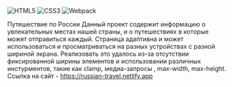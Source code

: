 ![HTML5](https://img.shields.io/badge/html5-%23E34F26.svg?style=for-the-badge&logo=html5&logoColor=white) ![CSS3](https://img.shields.io/badge/css3-%231572B6.svg?style=for-the-badge&logo=css3&logoColor=white)  ![Webpack](https://img.shields.io/badge/webpack-%238DD6F9.svg?style=for-the-badge&logo=webpack&logoColor=black)

Путешествие по России
Данный проект содержит информацию о увлекательных местах нашей страны, и о путешествиях в которые может отправиться каждый. 
Страница адаптивна и может использоваться и просматриваться на разных устройствах с разной шириной экрана. Реализовать это удалось из-за отсутствии фиксированной ширины элементов и использовании различных инстурментов, такие как clamp, медиа-запросы , max-width, max-height.
Ссылка на сайт - https://russian-travel.netlify.app

